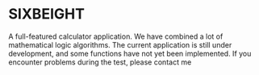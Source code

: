 # SIXBEIGHT
A full-featured calculator application. We have combined a lot of mathematical logic algorithms. The current application is still under development, and some functions have not yet been implemented. If you encounter problems during the test, please contact me
